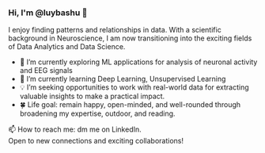 ### Hi, I'm @luybashu 👋

I enjoy finding patterns and relationships in data. With a scientific background in Neuroscience, I am now transitioning into the exciting fields of Data Analytics and Data Science.

- 🔬 I’m currently exploring ML applications for analysis of neuronal activity and EEG signals 
- 🌱 I’m currently learning Deep Learning, Unsupervised Learning
- 💡 I’m seeking opportunities to work with real-world data for extracting valuable insights to make a practical impact.
- :four_leaf_clover: Life goal: remain happy, open-minded, and well-rounded through broadening my expertise, outdoor, and reading.

📫 How to reach me: dm me on LinkedIn.<br>
Open to new connections and exciting collaborations!
